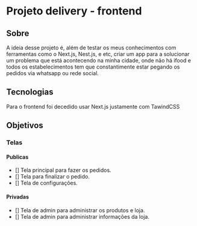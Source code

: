 # Projeto delivery - frontend
## Sobre
A ideia desse projeto é, além de testar os meus conhecimentos com ferramentas como o Next.js, Nest.js, e etc, 
criar um app para a solucionar um problema que está acontecendo na minha cidade, onde não há ifood e todos os
estabelecimentos tem que constantimente estar pegando os pedidos via whatsapp ou rede social.

## Tecnologias
Para o frontend foi decedido usar Next.js justamente com TawindCSS

## Objetivos
### Telas
#### Publicas
- [] Tela principal para fazer os pedidos.
- [] Tela para finalizar o pedido.
- [] Tela de configurações.

#### Privadas
- [] Tela de admin para administrar os produtos e loja.
- [] Tela de admin para administrar informações da loja.